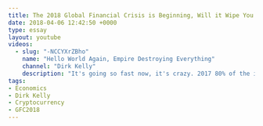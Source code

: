 ```yaml
---
title: The 2018 Global Financial Crisis is Beginning, Will it Wipe You Out?
date: 2018-04-06 12:42:50 +0000
type: essay
layout: youtube
videos:
  - slug: "-NCCYXrZBho"
    name: "Hello World Again, Empire Destroying Everything"
    channel: "Dirk Kelly"
    description: "It's going so fast now, it's crazy. 2017 80% of the income was made by the 1%."
tags:
- Economics
- Dirk Kelly
- Cryptocurrency
- GFC2018
---
```



